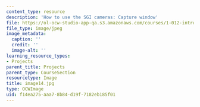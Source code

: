 ```yaml
---
content_type: resource
description: 'How to use the SGI cameras: Capture window'
file: https://ol-ocw-studio-app-qa.s3.amazonaws.com/courses/1-012-introduction-to-civil-engineering-design-spring-2002/f14ea275aaa78b84d19f7182eb185f01_image14.jpg
file_type: image/jpeg
image_metadata:
  caption: ''
  credit: ''
  image-alt: ''
learning_resource_types:
- Projects
parent_title: Projects
parent_type: CourseSection
resourcetype: Image
title: image14.jpg
type: OCWImage
uid: f14ea275-aaa7-8b84-d19f-7182eb185f01
---
```

